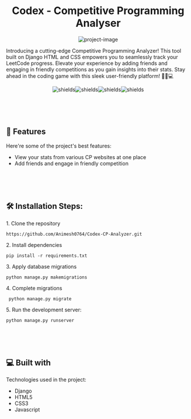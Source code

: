 <h1 align="center" id="title">Codex - Competitive Programming Analyser</h1>

<p align="center"><img src="https://socialify.git.ci/Animesh0764/Codex-CP-Analyzer/image?font=Inter&amp;language=1&amp;name=1&amp;owner=1&amp;pattern=Overlapping%20Hexagons&amp;stargazers=1&amp;theme=Light" alt="project-image"></p>

<p id="description">Introducing a cutting-edge Competitive Programming Analyzer! This tool built on Django HTML and CSS empowers you to seamlessly track your LeetCode progress. Elevate your experience by adding friends and engaging in friendly competitions as you gain insights into their stats. Stay ahead in the coding game with this sleek user-friendly platform! 🚀🌐💻</p>

<p align="center"><img src="https://img.shields.io/badge/django-%238A2BE2" alt="shields"><img src="https://img.shields.io/badge/html-%23f5860f" alt="shields"><img src="https://img.shields.io/badge/css-%230f86f5" alt="shields"><img src="https://img.shields.io/badge/leetcode-%23f5e50f" alt="shields"></p>

  <br>
<br>
<br>
  
<h2>🧐 Features</h2>

Here're some of the project's best features:

*   View your stats from various CP websites at one place
*   Add friends and engage in friendly competition

<br>
<br>
<br>

<h2>🛠️ Installation Steps:</h2>

<p>1. Clone the repository</p>

```
https://github.com/Animesh0764/Codex-CP-Analyzer.git
```

<p>2. Install dependencies</p>

```
pip install -r requirements.txt
```

<p>3. Apply database migrations</p>

```
python manage.py makemigrations
```

<p>4. Complete migrations</p>

```
 python manage.py migrate
```

<p>5. Run the development server:</p>

```
python manage.py runserver
```
<br>
<br>
<br>
  
  
<h2>💻 Built with</h2>

Technologies used in the project:

*   Django
*   HTML5
*   CSS3
*   Javascript